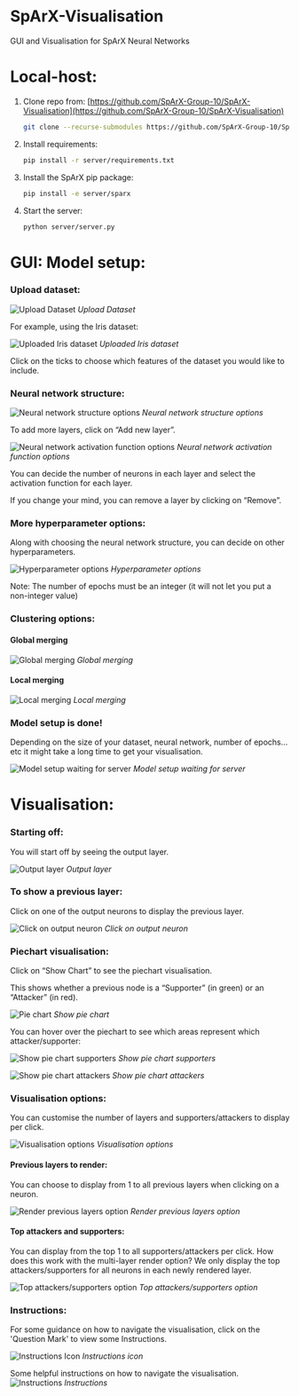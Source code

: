 # SpArX-Visualisation
GUI and Visualisation for SpArX Neural Networks


Local-host:
===========

1.  Clone repo from: [https://github.com/SpArX-Group-10/SpArX-Visualisation](https://github.com/SpArX-Group-10/SpArX-Visualisation)

    ```bash
    git clone --recurse-submodules https://github.com/SpArX-Group-10/SpArX-Visualisation
    ```

2.  Install requirements:
    
    ```bash
    pip install -r server/requirements.txt
    ```
    
3.  Install the SpArX pip package:
    
    ```bash
    pip install -e server/sparx
    ```
    
4.  Start the server:
    
    ```bash
    python server/server.py
    ```
    

GUI: Model setup:
===========

### Upload dataset:

![Upload Dataset](readme_imgs/196625.png)
*Upload Dataset*

For example, using the Iris dataset:

![Uploaded Iris dataset](readme_imgs/65547.png)
*Uploaded Iris dataset*

Click on the ticks to choose which features of the dataset you would like to include.

### Neural network structure:

![Neural network structure options](readme_imgs/196636.png)
*Neural network structure options*

To add more layers, click on “Add new layer”.

![Neural network activation function options](readme_imgs/196642.png)
*Neural network activation function options*

You can decide the number of neurons in each layer and select the activation function for each layer.

If you change your mind, you can remove a layer by clicking on “Remove”.

### More hyperparameter options:

Along with choosing the neural network structure, you can decide on other hyperparameters.

![Hyperparameter options](readme_imgs/196648.png)
*Hyperparameter options*

Note: The number of epochs must be an integer (it will not let you put a non-integer value)

### Clustering options:
#### Global merging
![Global merging](readme_imgs/196654.png)
*Global merging*
#### Local merging
![Local merging](readme_imgs/294925.png)
*Local merging*

### Model setup is done!

Depending on the size of your dataset, neural network, number of epochs… etc it might take a long time to get your visualisation.

![Model setup waiting for server](readme_imgs/65555.png)
*Model setup waiting for server*

Visualisation:
===========

### Starting off:

You will start off by seeing the output layer.

![Output layer](readme_imgs/294939.png)
*Output layer*

### To show a previous layer:

Click on one of the output neurons to display the previous layer.

![Click on output neuron](readme_imgs/262190.png)
*Click on output neuron*

### Piechart visualisation:

Click on “Show Chart” to see the piechart visualisation.

This shows whether a previous node is a “Supporter” (in green) or an “Attacker” (in red).

![Pie chart](readme_imgs/262198.png)
*Show pie chart*

You can hover over the piechart to see which areas represent which attacker/supporter:

![Show pie chart supporters](readme_imgs/98593.png)
*Show pie chart supporters*

![Show pie chart attackers](readme_imgs/196672.png)
*Show pie chart attackers*

### Visualisation options:

You can customise the number of layers and supporters/attackers to display per click.

![Visualisation options](readme_imgs/589833.png)
*Visualisation options*

#### Previous layers to render:

You can choose to display from 1 to all previous layers when clicking on a neuron.

![Render previous layers option](readme_imgs/589834.png)
*Render previous layers option*

#### Top attackers and supporters:

You can display from the top 1 to all supporters/attackers per click. How does this work with the multi-layer render option? We only display the top attackers/supporters for all neurons in each newly rendered layer.

![Top attackers/supporters option](readme_imgs/589835.png)
*Top attackers/supporters option*

### Instructions:

For some guidance on how to navigate the visualisation, click on the 'Question Mark' to view some Instructions.

![Instructions Icon](readme_imgs/589836.png)
*Instructions icon*

Some helpful instructions on how to navigate the visualisation.
![Instructions](readme_imgs/589837.png)
*Instructions*